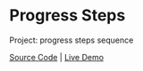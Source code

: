 # Progress Steps

Project: progress steps sequence

[Source Code](./README.md) | [Live Demo](https://josephgattuso.github.io/js-projects/progress-steps/index)
